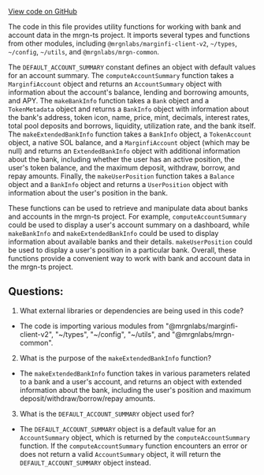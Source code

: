 [View code on GitHub](https://github.com/mrgnlabs/mrgn-ts/apps/marginfi-v2-ui/src/api/index.ts)

The code in this file provides utility functions for working with bank and account data in the mrgn-ts project. It imports several types and functions from other modules, including `@mrgnlabs/marginfi-client-v2`, `~/types`, `~/config`, `~/utils`, and `@mrgnlabs/mrgn-common`.

The `DEFAULT_ACCOUNT_SUMMARY` constant defines an object with default values for an account summary. The `computeAccountSummary` function takes a `MarginfiAccount` object and returns an `AccountSummary` object with information about the account's balance, lending and borrowing amounts, and APY. The `makeBankInfo` function takes a `Bank` object and a `TokenMetadata` object and returns a `BankInfo` object with information about the bank's address, token icon, name, price, mint, decimals, interest rates, total pool deposits and borrows, liquidity, utilization rate, and the bank itself. The `makeExtendedBankInfo` function takes a `BankInfo` object, a `TokenAccount` object, a native SOL balance, and a `MarginfiAccount` object (which may be null) and returns an `ExtendedBankInfo` object with additional information about the bank, including whether the user has an active position, the user's token balance, and the maximum deposit, withdraw, borrow, and repay amounts. Finally, the `makeUserPosition` function takes a `Balance` object and a `BankInfo` object and returns a `UserPosition` object with information about the user's position in the bank.

These functions can be used to retrieve and manipulate data about banks and accounts in the mrgn-ts project. For example, `computeAccountSummary` could be used to display a user's account summary on a dashboard, while `makeBankInfo` and `makeExtendedBankInfo` could be used to display information about available banks and their details. `makeUserPosition` could be used to display a user's position in a particular bank. Overall, these functions provide a convenient way to work with bank and account data in the mrgn-ts project.
## Questions: 
 1. What external libraries or dependencies are being used in this code?
- The code is importing various modules from "@mrgnlabs/marginfi-client-v2", "~/types", "~/config", "~/utils", and "@mrgnlabs/mrgn-common".

2. What is the purpose of the `makeExtendedBankInfo` function?
- The `makeExtendedBankInfo` function takes in various parameters related to a bank and a user's account, and returns an object with extended information about the bank, including the user's position and maximum deposit/withdraw/borrow/repay amounts.

3. What is the `DEFAULT_ACCOUNT_SUMMARY` object used for?
- The `DEFAULT_ACCOUNT_SUMMARY` object is a default value for an `AccountSummary` object, which is returned by the `computeAccountSummary` function. If the `computeAccountSummary` function encounters an error or does not return a valid `AccountSummary` object, it will return the `DEFAULT_ACCOUNT_SUMMARY` object instead.